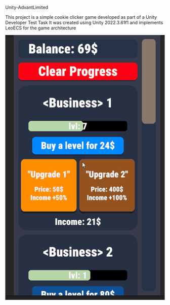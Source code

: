 Unity-AdvantLimited

This project is a simple cookie clicker game developed as part of a Unity Developer Test Task
It was created using Unity 2022.3.61f1 and implements LeoECS for the game architecture

![Demo](./Demo.gif)
